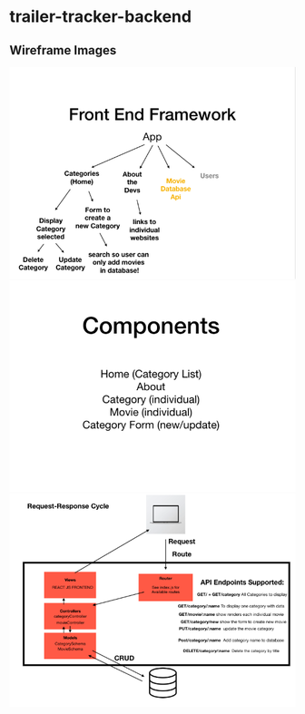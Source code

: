 # trailer-tracker-backend

## Wireframe Images

 ![](./public/Images/FrontEnd-Framework.png) 
 ![](./public/Images/FrontEnd-Components.png)
 ![](./public/Images/BackEnd.png)

